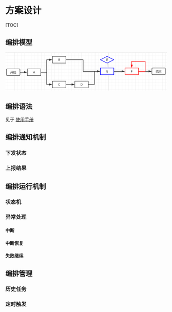 # 方案设计 #

[TOC]

## 编排模型 ##

![编排模型](./static/jobflow.DAG.png)

## 编排语法 ##

见于 [使用手册](/doc/manual.md)

## 编排通知机制 ##

### 下发状态 ###
### 上报结果 ###

## 编排运行机制 ##

### 状态机 ###
### 异常处理 ###
#### 中断 ####
#### 中断恢复 ####
#### 失败继续 ####

## 编排管理 ##

### 历史任务 ###
### 定时触发 ###